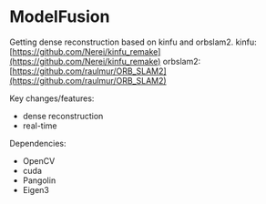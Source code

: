 ModelFusion
===========

Getting dense reconstruction based on kinfu and orbslam2.
kinfu: [https://github.com/Nerei/kinfu_remake](https://github.com/Nerei/kinfu_remake)
orbslam2: [https://github.com/raulmur/ORB_SLAM2](https://github.com/raulmur/ORB_SLAM2)

Key changes/features:
- dense reconstruction
- real-time

Dependencies:
- OpenCV
- cuda
- Pangolin
- Eigen3
